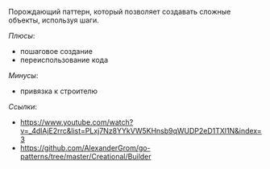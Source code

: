 Порождающий паттерн, который позволяет создавать сложные объекты, используя шаги.

*Плюсы*:
- пошаговое создание
- переиспользование кода

*Минусы*:
- привязка к строителю

*Ссылки*:
- https://www.youtube.com/watch?v=_4dlAjE2rrc&list=PLxj7Nz8YYkVW5KHnsb9qWUDP2eD1TXl1N&index=3
- https://github.com/AlexanderGrom/go-patterns/tree/master/Creational/Builder